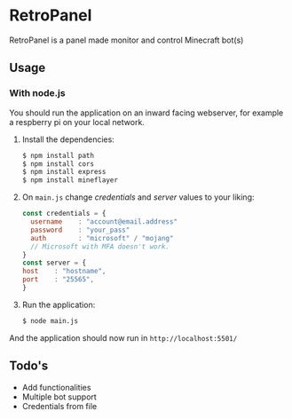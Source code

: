 # RetroPanel
RetroPanel is a panel made monitor and control Minecraft bot(s)


## Usage

### With node.js

You should run the application on an inward facing webserver, for example a respberry pi on your local network.


1. Install the dependencies:

    ```sh
    $ npm install path
    $ npm install cors
    $ npm install express
    $ npm install mineflayer
    ```

2. On `main.js` change _credentials_ and _server_ values to your liking:

    ```js
    const credentials = {
      username    : "account@email.address"
      password    : "your_pass"
      auth        : "microsoft" / "mojang" 
      // Microsoft with MFA doesn't work.
    }
    const server = {
    host    : "hostname",
    port    : "25565",
    }
    ```
    
3. Run the application:

    ```sh
    $ node main.js
    ```
 And the application should now run in `http://localhost:5501/`
 
## Todo's
- Add functionalities
- Multiple bot support
- Credentials from file
